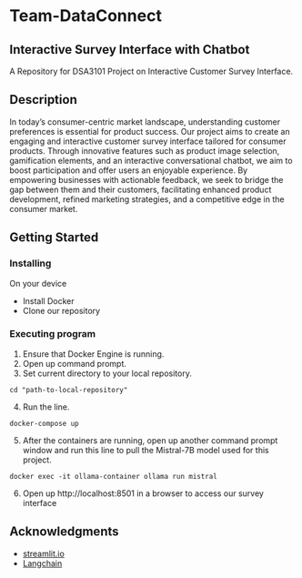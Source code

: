 # Team-DataConnect
## Interactive Survey Interface with Chatbot

A Repository for DSA3101 Project on Interactive Customer Survey Interface.

## Description

In today’s consumer-centric market landscape, understanding customer preferences is essential for product success. Our project aims to create an engaging and interactive customer survey interface tailored for consumer products. Through innovative features such as product image selection, gamification elements, and an interactive conversational chatbot, we aim to boost participation and offer users an enjoyable experience. By empowering businesses with actionable feedback, we seek to bridge the gap between them and their customers, facilitating enhanced product development, refined marketing strategies, and a competitive edge in the consumer market.

## Getting Started
### Installing

On your device
* Install Docker
* Clone our repository 

### Executing program

1. Ensure that Docker Engine is running.
2. Open up command prompt.
3. Set current directory to your local repository.
```
cd "path-to-local-repository"
```
4. Run the line.
```
docker-compose up
```
5. After the containers are running, open up another command prompt window and run this line to pull the Mistral-7B model used for this project.
```
docker exec -it ollama-container ollama run mistral
```
6. Open up http://localhost:8501 in a browser to access our survey interface
   

## Acknowledgments
* [streamlit.io](https://docs.streamlit.io/develop/tutorials/llms/build-conversational-apps)
* [Langchain](https://python.langchain.com/docs/expression_language/get_started/)
